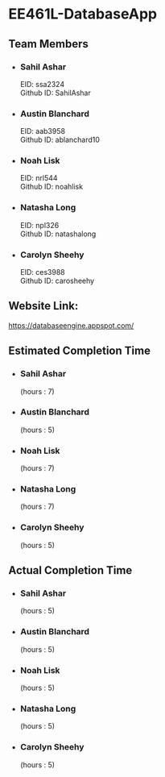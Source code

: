 # EE461L-DatabaseApp

## Team Members
* ### Sahil Ashar
  EID: ssa2324
  <br/>
  Github ID: SahilAshar
* ### Austin Blanchard
  EID: aab3958
  <br/>
  Github ID: ablanchard10
* ### Noah Lisk
  EID: nrl544
  <br/>
  Github ID: noahlisk
* ### Natasha Long
  EID: npl326
  <br/>
  Github ID: natashalong
* ### Carolyn Sheehy
  EID: ces3988
  <br/>
  Github ID: carosheehy

## Website Link: 
https://databaseengine.appspot.com/

## Estimated Completion Time
* ### Sahil Ashar
  (hours : 7)
* ### Austin Blanchard
  (hours : 5)
* ### Noah Lisk
  (hours : 7)
* ### Natasha Long
  (hours : 7)
* ### Carolyn Sheehy
  (hours : 5)
## Actual Completion Time
* ### Sahil Ashar
  (hours : 5)
* ### Austin Blanchard
  (hours : 5)
* ### Noah Lisk
  (hours : 5)
* ### Natasha Long
  (hours : 5)
* ### Carolyn Sheehy
  (hours : 5)
